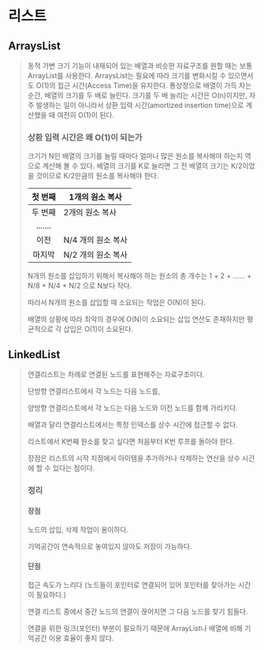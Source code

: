 # 리스트

## ArraysList

> 동적 가변 크기 기능이 내재되어 있는 배열과 비슷한 자료구조를 원할 때는 보통 ArrayList를 사용한다. ArraysList는 필요에 따라 크기를 변화시킬 수 있으면서도 O(1)의 접근 시간(Access Time)을 유지한다. 통상정으로 배열이 가득 차는 순간, 배열의 크기를 두 배로 늘린다. 크기를 두 배 늘리는 시간은 O(n)이지만, 자주 발생하는 일이 아니라서 상환 입력 시간(amortized insertion time)으로 계산했을 때 여전히 O(1)이 된다.
>
> 
>
> ### 상환 입력 시간은 왜 O(1)이 되는가
>
> 크기가 N인 배열의 크기를 늘릴 때마다 얼마나 많은 원소를 복사해야 하는지 역으로 계산해 볼 수 있다. 배열의 크기를 K로 늘리면 그 전 배열의 크기는 K/2이었을 것이므로 K/2만큼의 원소를 복사해야 한다.
>
> | 첫 번째 | 1개의 원소 복사    |
> | :-----: | ------------------ |
> | 두 번째 | 2개의 원소 복사    |
> | ....... |                    |
> |  이전   | N/4 개의 원소 복사 |
> | 마지막  | N/2 개의 원소 복사 |
>
> N개의 원소를 삽입하기 위해서 복사해야 하는 원소의 총 개수는 1 + 2 + ...... + N/8 + N/4 + N/2 으로 N보다 작다.
>
> 따라서 N개의 원소를 삽입할 때 소요되는 작업은 O(N)이 된다.
>
> 배열의 상황에 따라 최악의 경우에 O(N)이 소요되는 삽입 연산도 존재하지만 평균적으로 각 삽입은 O(1)이 소요된다.

## LinkedList

> 연결리스트는 차례로 연결된 노드를 표현해주는 자료구조이다.
>
> 단방향 연결리스트에서 각 노드는 다음 노드를,
>
> 양방향 연결리스트에서 각 노드는 다음 노드와 이전 노드를 함께 가리키다.
>
> 
>
> 배열과 달리 연결리스트에서는 특정 인덱스를 상수 시간에 접근할 수 없다.
>
> 리스트에서 K번째 원소를 찾고 싶다면 처음부터 K번 루프를 돌아야 한다.
>
> 
>
> 장점은 리스트의 시작 지점에서 아이템을 추가하거나 삭제하는 연산을 상수 시간에 할 수 있다는 점이다.
>
> ### 정리
>
> #### 장점
>
> 노드의 삽입, 삭제 작업이 용이하다.
>
> 기억공간이 연속적으로 놓여있지 않아도 저장이 가능하다.
>
> #### 단점
>
> 접근 속도가 느리다 (노드들이 포인터로 연결되어 있어 포인터를 찾아가는 시간이 필요하다.)
>
> 연결 리스트 중에서 중간 노드의 연결이 끊어지면 그 다음 노드를 찾기 힘들다.
>
> 연결을 위한 링크(포인터) 부분이 필요하기 때문에 ArrayList나 배열에 비해 기억공간 이용 효율이 좋지 않다.


